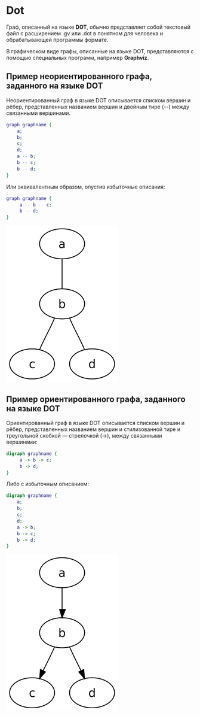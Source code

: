 # Dot 

Граф, описанный на языке **DOT**, обычно представляет собой текстовый файл с расширением .gv или .dot в понятном для человека и обрабатывающей программы формате.

В графическом виде графы, описанные на языке DOT, представляются с помощью специальных программ, например **Graphviz**.

## Пример неориентированного графа, заданного на языке DOT

Неориентированный граф в языке DOT описывается списком вершин и рёбер, представленных названием вершин и двойным тире (--) между связанными вершинами.

```dot
graph graphname {
    a;
    b;
    c;
    d;
    a -- b;
    b -- c;
    b -- d;
}
```

Или эквивалентным образом, опустив избыточные описания:

```dot
graph graphname {
     a -- b -- c;
     b -- d;
}
```

![dot-not-orient-graph](images/dot-not-orient-graph.png)

## Пример ориентированного графа, заданного на языке DOT

Ориентированный граф в языке DOT описывается списком вершин и рёбер, представленных названием вершин и стилизованной тире и треугольной скобкой — стрелочкой (->), между связанными вершинами:

```dot
digraph graphname {
     a -> b -> c;
     b -> d;
}
```

Либо с избыточным описанием:

```dot
digraph graphname {
    a;
    b;
    c;
    d;
    a -> b;
    b -> c;
    b -> d;
}
```

![dot-orient-graph](images/dot-orient-graph.png)
